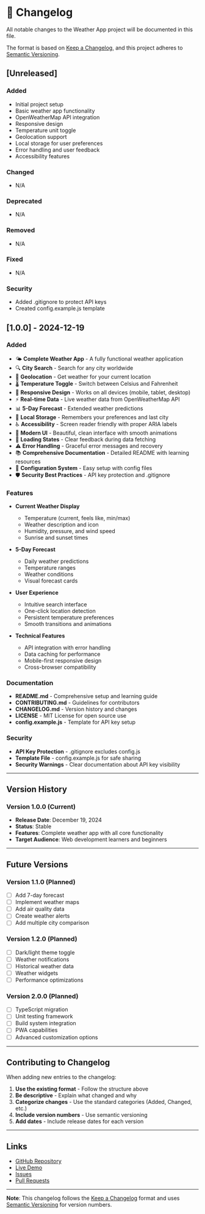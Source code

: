 # 📝 Changelog

All notable changes to the Weather App project will be documented in this file.

The format is based on [Keep a Changelog](https://keepachangelog.com/en/1.0.0/),
and this project adheres to [Semantic Versioning](https://semver.org/spec/v2.0.0.html).

## [Unreleased]

### Added
- Initial project setup
- Basic weather app functionality
- OpenWeatherMap API integration
- Responsive design
- Temperature unit toggle
- Geolocation support
- Local storage for user preferences
- Error handling and user feedback
- Accessibility features

### Changed
- N/A

### Deprecated
- N/A

### Removed
- N/A

### Fixed
- N/A

### Security
- Added .gitignore to protect API keys
- Created config.example.js template

## [1.0.0] - 2024-12-19

### Added
- 🌤️ **Complete Weather App** - A fully functional weather application
- 🔍 **City Search** - Search for any city worldwide
- 📍 **Geolocation** - Get weather for your current location
- 🌡️ **Temperature Toggle** - Switch between Celsius and Fahrenheit
- 📱 **Responsive Design** - Works on all devices (mobile, tablet, desktop)
- ⚡ **Real-time Data** - Live weather data from OpenWeatherMap API
- 📊 **5-Day Forecast** - Extended weather predictions
- 💾 **Local Storage** - Remembers your preferences and last city
- ♿ **Accessibility** - Screen reader friendly with proper ARIA labels
- 🎨 **Modern UI** - Beautiful, clean interface with smooth animations
- 🔄 **Loading States** - Clear feedback during data fetching
- ⚠️ **Error Handling** - Graceful error messages and recovery
- 📚 **Comprehensive Documentation** - Detailed README with learning resources
- 🔧 **Configuration System** - Easy setup with config files
- 🛡️ **Security Best Practices** - API key protection and .gitignore

### Features
- **Current Weather Display**
  - Temperature (current, feels like, min/max)
  - Weather description and icon
  - Humidity, pressure, and wind speed
  - Sunrise and sunset times
  
- **5-Day Forecast**
  - Daily weather predictions
  - Temperature ranges
  - Weather conditions
  - Visual forecast cards
  
- **User Experience**
  - Intuitive search interface
  - One-click location detection
  - Persistent temperature preferences
  - Smooth transitions and animations
  
- **Technical Features**
  - API integration with error handling
  - Data caching for performance
  - Mobile-first responsive design
  - Cross-browser compatibility

### Documentation
- **README.md** - Comprehensive setup and learning guide
- **CONTRIBUTING.md** - Guidelines for contributors
- **CHANGELOG.md** - Version history and changes
- **LICENSE** - MIT License for open source use
- **config.example.js** - Template for API key setup

### Security
- **API Key Protection** - .gitignore excludes config.js
- **Template File** - config.example.js for safe sharing
- **Security Warnings** - Clear documentation about API key visibility

---

## Version History

### Version 1.0.0 (Current)
- **Release Date**: December 19, 2024
- **Status**: Stable
- **Features**: Complete weather app with all core functionality
- **Target Audience**: Web development learners and beginners

---

## Future Versions

### Version 1.1.0 (Planned)
- [ ] Add 7-day forecast
- [ ] Implement weather maps
- [ ] Add air quality data
- [ ] Create weather alerts
- [ ] Add multiple city comparison

### Version 1.2.0 (Planned)
- [ ] Dark/light theme toggle
- [ ] Weather notifications
- [ ] Historical weather data
- [ ] Weather widgets
- [ ] Performance optimizations

### Version 2.0.0 (Planned)
- [ ] TypeScript migration
- [ ] Unit testing framework
- [ ] Build system integration
- [ ] PWA capabilities
- [ ] Advanced customization options

---

## Contributing to Changelog

When adding new entries to the changelog:

1. **Use the existing format** - Follow the structure above
2. **Be descriptive** - Explain what changed and why
3. **Categorize changes** - Use the standard categories (Added, Changed, etc.)
4. **Include version numbers** - Use semantic versioning
5. **Add dates** - Include release dates for each version

---

## Links

- [GitHub Repository](https://github.com/yourusername/weather-app)
- [Live Demo](https://yourusername.github.io/weather-app)
- [Issues](https://github.com/yourusername/weather-app/issues)
- [Pull Requests](https://github.com/yourusername/weather-app/pulls)

---

**Note**: This changelog follows the [Keep a Changelog](https://keepachangelog.com/) format and uses [Semantic Versioning](https://semver.org/) for version numbers.
